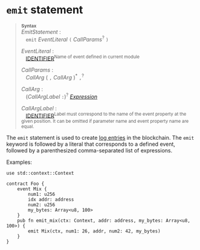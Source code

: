 # `emit` statement


> **<sup>Syntax</sup>**\
> _EmitStatement_ :\
> &nbsp;&nbsp; `emit` _EventLiteral_ `(` _CallParams_<sup>?</sup> `)`
>
> _EventLiteral_ :\
> &nbsp;&nbsp; [IDENTIFIER]<sup>Name of event defined in current module</sup>
>
> _CallParams_ :\
> &nbsp;&nbsp; _CallArg_&nbsp;( `,` _CallArg_ )<sup>\*</sup> `,`<sup>?</sup>
>
> _CallArg_ :\
> &nbsp;&nbsp; (_CallArgLabel_ `:`)<sup>?</sup> [_Expression_]
>
> _CallArgLabel_ :\
> &nbsp;&nbsp; [IDENTIFIER]<sup>Label must correspond to the name of the event property at the given position. It can be omitted if parameter name and event property name are equal.</sup>

The `emit` statement is used to create [log entries] in the blockchain. The `emit` keyword is followed by a literal that corresponds to a defined event, followed by a parenthesized comma-separated list of expressions.


Examples:

```fe
use std::context::Context

contract Foo {
    event Mix {
        num1: u256
        idx addr: address
        num2: u256
        my_bytes: Array<u8, 100>
    }
    pub fn emit_mix(ctx: Context, addr: address, my_bytes: Array<u8, 100>) {
        emit Mix(ctx, num1: 26, addr, num2: 42, my_bytes)
    }
}
```

[_Expression_]: ../expressions/index.md
[IDENTIFIER]: ../lexical_structure/identifiers.md
[struct]: ../items/structs.md
[EIP-838]: https://github.com/ethereum/EIPs/issues/838
[log entries]: https://ethereum.stackexchange.com/questions/12950/what-are-solidity-events-and-how-they-are-related-to-topics-and-logs/12951#12951
